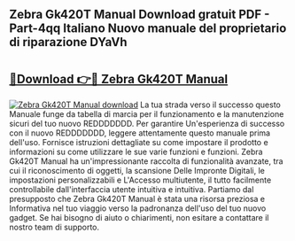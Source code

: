 ## Zebra Gk420T Manual Download gratuit PDF - Part-4qq Italiano Nuovo manuale del proprietario di riparazione DYaVh

# <h2><a href="http://dfh33lp.blite.top/?on=Zebra+Gk420T+Manual">🔗Download 👉🔴 Zebra Gk420T Manual</a></h2>

[![Zebra Gk420T Manual download](https://i.imgur.com/lujVjoI.png)](http://dfh33lp.blite.top/?on=Zebra+Gk420T+Manual)
La tua strada verso il successo questo Manuale funge da tabella di marcia per il funzionamento e la manutenzione sicuri del tuo nuovo REDDDDDDD. Per garantire Un'esperienza di successo con il nuovo REDDDDDDD, leggere attentamente questo manuale prima dell'uso. Fornisce istruzioni dettagliate su come impostare il prodotto e informazioni su come utilizzare le sue varie funzioni e funzioni. Zebra Gk420T Manual ha un'impressionante raccolta di funzionalità avanzate, tra cui il riconoscimento di oggetti, la scansione Delle Impronte Digitali, le impostazioni personalizzabili e L'Accesso multiutente, il tutto facilmente controllabile dall'interfaccia utente intuitiva e intuitiva. Partiamo dal presupposto che Zebra Gk420T Manual è stata una risorsa preziosa e Informativa nel tuo viaggio verso la padronanza dell'uso del tuo nuovo gadget. Se hai bisogno di aiuto o chiarimenti, non esitare a contattare il nostro team di supporto.

